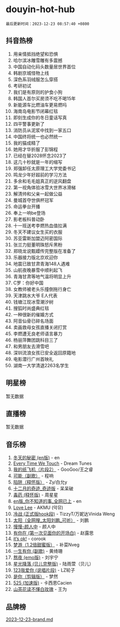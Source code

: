 # douyin-hot-hub

`最后更新时间：2023-12-23 08:57:40 +0800`

## 抖音热榜

1. 用亲情抵挡绝望和恐惧
1. 哈尔滨冰雕雪雕有多震撼
1. 中国自动化码头数量居世界首位
1. 韩剧京城怪物上线
1. 深色系羽绒服怎么穿搭
1. 考研初试
1. 我们是有原则的护食小狗
1. 韩国人首尔买房须不吃不喝15年
1. 新能源车比燃油车更易燃吗
1. 海南岛电影节闭幕红毯
1. 即刻生成你的冬日童话写真
1. 四平警事更新了
1. 消防员从泥浆中找到一家五口
1. 中国终将统一也必然统一
1. 我的猫成精了
1. 她用才华折服了彭锦程
1. 已经在替2028怀念2023了
1. 这几十秒就是一年的缩写
1. 郑强卸任太原理工大学党委书记
1. 鸣龙少年好超前的学习方法
1. 多余和毛毛姐真正的逆风翻盘
1. 第一视角体验冰雪大世界冰滑梯
1. 解清帅和父亲一起做公益
1. 曼城首夺世俱杯冠军
1. 命运拳台开播
1. 奉上一响be登场
1. 影老板科普动卧
1. 十一班送考李燃热血值拉满
1. 冬天不建议女生买的衣服
1. 苏亚雷斯加盟迈阿密国际
1. 张兰力挺董明珠怒斥黑粉
1. 郑晓龙说甄嬛传完整版在准备了
1. 乐器接力版北京欢迎你
1. 地震已致甘肃青海148人遇难
1. 山航夜晚暴雪中顺利起飞
1. 青海甘肃等地气温将明显上升
1. C罗：你好中国
1. 女教师被老头乐撞倒拖行身亡
1. 天津跳水大爷 E人代表
1. 钱塘江现冰雪潮汐树
1. 搜狐时尚盛典红毯
1. 一种很新的催婚方式
1. 阿音仙骨已碎名场面
1. 卖画救母女孩直播关闭打赏
1. 李燃遭无良老师语言暴力
1. 杨丽萍舞团跳科目三了
1. 和男朋友去滑雪吧
1. 深圳流浪女孩已安全返回原籍地
1. 电影潜行广州首映礼
1. 湖南一大学清退2263名学生

## 明星榜

暂无数据

## 直播榜

暂无数据

## 音乐榜

1. [冬天的秘密 (en版)](https://sf6-cdn-tos.douyinstatic.com/obj/tos-cn-ve-2774/okIuMHDdzyf3FjGK4Lphe1vfHcQaPIHAg0Z4CR) - en
1. [Every Time We Touch](https://sf6-cdn-tos.douyinstatic.com/obj/tos-cn-ve-2774/ogN6lUKQeBBfEVhIOMikG1CcJjugxk1tztZyhP) - Dream Tunes
1. [我的纸飞机（片段2）](https://sf3-cdn-tos.douyinstatic.com/obj/tos-cn-ve-2774/oM2ZrKcg2CD5AeRB2gkeXOFB1IxAGJdZPazYHf) - GooGoo/王之睿
1. [可能（副歌）](https://sf6-cdn-tos.douyinstatic.com/obj/tos-cn-ve-2774/cde1731888894259b333569393c2fb51) - 程响
1. [陷阱（释怀版）](https://sf6-cdn-tos.douyinstatic.com/obj/tos-cn-ve-2774/oE8C21LeZrzKLDFfQYgMzx4GAIHageG5IzayY7) - Zy/白允y
1. [十二月的奇迹_奇迹版](https://sf3-cdn-tos.douyinstatic.com/obj/tos-cn-ve-2774/oMslvA9FBzGMGHnyUuoiiUjtIAXfMz6tzwByW8) - 呆呆破
1. [毒药 (释怀版)](https://sf6-cdn-tos.douyinstatic.com/obj/tos-cn-ve-2774/oYILMEAzspdZBIzy4frJNB8ZHPHWAhiwowd4Ad) - 周星星
1. [en版_你不知道的事_全网已上](https://sf6-cdn-tos.douyinstatic.com/obj/tos-cn-ve-2774/o4QbYLDezHUtFyDKdF9XfmPhIewaqEQAggj6Cb) - en
1. [Love Lee](https://sf3-cdn-tos.douyinstatic.com/obj/tos-cn-ve-2774/o05GbkJGbCBTdDnMtB0fwOYgkeZp23vrWQDQBS) - AKMU (악뮤)
1. [冷战 (正式版hook段)](https://sf3-cdn-tos.douyinstatic.com/obj/tos-cn-ve-2774/oMuEoiBasWApEMVDgNiI8VAByNmwo5J0pyf8Yx) - TizzyT/万妮达Vinida Weng
1. [太阳（全网搜_太阳刘鹏_可听）](https://sf6-cdn-tos.douyinstatic.com/obj/tos-cn-ve-2774/ogWbyIQnlBFImVbeDocRdCIYtBHlbJXgfZMvgz) - 刘鹏
1. [慢慢-颜人中](https://sf6-cdn-tos.douyinstatic.com/obj/tos-cn-ve-2774/ocjHNfBXdBxQNC8ZGAeoLMFTUgtBg8bkExunDC) - 颜人中
1. [有你在 (第一次见面你的开场白)](https://sf6-cdn-tos.douyinstatic.com/obj/tos-cn-ve-2774/oAthrQ3ClJBfI57uBoFEgNDYtNCZ0TSYQQfxQ0) - 赵露思
1. [it’s ok!](https://sf3-cdn-tos.douyinstatic.com/obj/tos-cn-ve-2774/0fc4d0ee28444bd0ab76e8b7c0003f52) - corook
1. [梦游（1.2倍甜蜜版）](https://sf6-cdn-tos.douyinstatic.com/obj/tos-cn-ve-2774/o4gyAUm8hwufoEABmwVIiQtHsFuGzAEEWtNMzo) - 补菜Nveg
1. [一生有你 (副歌)](https://sf3-cdn-tos.douyinstatic.com/obj/tos-cn-ve-2774/o8xzM8HLaQzgMiJ96FKAWCenIuzkFpfClDdmeW) - 黄绮珊
1. [熬夜 (emo版)](https://sf6-cdn-tos.douyinstatic.com/obj/tos-cn-ve-2774/ocQZvZErLThAfNQOtBZ178gQDfCDFBL9iB5lvY) - 刘宇宁
1. [星光降落 (贝儿完整版)](https://sf3-cdn-tos.douyinstatic.com/obj/tos-cn-ve-2774/okwB9hAwyAtsFFkFBzAX1hOOfQuIoMNs0W2Mwr) - 陆雨萱（贝儿）
1. [123我爱你 (说唱片段)](https://sf3-cdn-tos.douyinstatic.com/obj/tos-cn-ve-2774/oYCWFpY0hL9kda0dQKIGDYeKYfQmAse0DgpDjz) - LZ轮子
1. [是你（剪辑版）](https://sf6-cdn-tos.douyinstatic.com/obj/tos-cn-ve-2774/46019dae783c4c969944217fe1cfafc4) - 梦然
1. [525 (加速版)](https://sf6-cdn-tos.douyinstatic.com/obj/tos-cn-ve-2774/oIfKCtqfDyP8Vc9FpAPgWMyezT6LnDT1abRwGg) - 卡西恩Cacien
1. [山茶花读不懂白玫瑰](https://sf3-cdn-tos.douyinstatic.com/obj/tos-cn-ve-2774/osfn8B7DktrRHEPJgPCfDbw7QDQEkwC16BxZg9) - 王为

## 品牌榜

[2023-12-23-brand.md](2023-12-23-brand.md)
